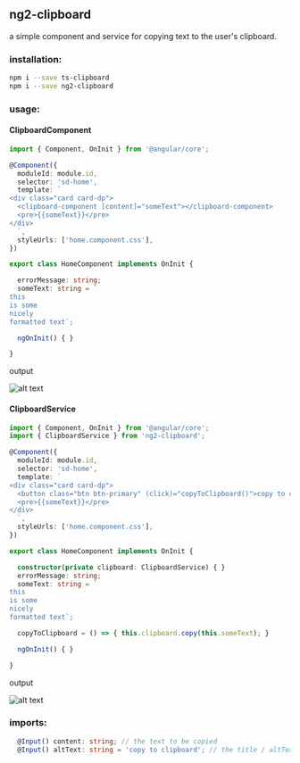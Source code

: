 ## ng2-clipboard

a simple component and service for copying text to the user's clipboard.

### installation:

```bash
npm i --save ts-clipboard
npm i --save ng2-clipboard
```

### usage:

#### ClipboardComponent

```typescript
import { Component, OnInit } from '@angular/core';

@Component({
  moduleId: module.id,
  selector: 'sd-home',
  template: `
<div class="card card-dp">
  <clipboard-component [content]="someText"></clipboard-component>
  <pre>{{someText}}</pre>
</div>
  `,
  styleUrls: ['home.component.css'],
})

export class HomeComponent implements OnInit {

  errorMessage: string;
  someText: string = `
this
is some
nicely
formatted text`;

  ngOnInit() { }

}
```

output


![alt text](https://github.com/gforceg/ng2-clipboard/raw/master/readme/clipboard-component.png "ClipboardComponent")


#### ClipboardService

```typescript
import { Component, OnInit } from '@angular/core';
import { ClipboardService } from 'ng2-clipboard';

@Component({
  moduleId: module.id,
  selector: 'sd-home',
  template: `
<div class="card card-dp">
  <button class="btn btn-primary" (click)="copyToClipboard()">copy to clipboard</button>
  <pre>{{someText}}</pre>
</div>
  `,
  styleUrls: ['home.component.css'],
})

export class HomeComponent implements OnInit {

  constructor(private clipboard: ClipboardService) { }
  errorMessage: string;
  someText: string = `
this
is some
nicely
formatted text`;

  copyToClipboard = () => { this.clipboard.copy(this.someText); }

  ngOnInit() { }

}
```

output


![alt text](https://github.com/gforceg/ng2-clipboard/raw/master/readme/clipboard-service.png. "ClipboardService")


### imports:

``` typescript
  @Input() content: string; // the text to be copied
  @Input() altText: string = 'copy to clipboard'; // the title / altText to be displayed on mouseover
```
